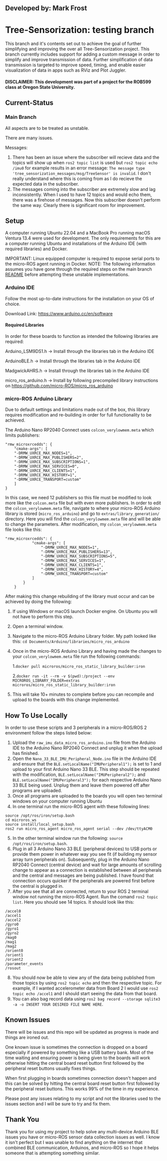 ## Developed by: Mark Frost

# Tree-Sensorization: testing branch

This branch and it's contents set out to achieve the goal of further simplifying and improving the over all Tree-Sensorization project. This branch currently includes support for adding a custom message in order to simplify and improve transmission of data. Further simplification of data transmission is targeted to improve speed, timing, and enable easier visualization of data in apps such as RViz and Plot Juggler.

#### DISCLAIMER: This development was part of a project for the ROB599 class at Oregon State University.

## Current-Status
### Main Branch

All aspects are to be treated as unstable.

There are many issues.

Messages: 
1. There has been an issue where the subscriber will recieve data and the topics will show up when `ros2 topic list` is used but `ros2 topic echo /imu0` for example results in an error message: `The message type 'tree_sensorization_messages/msg/TreeSensor' is invalid`. I don't really understand where this is coming from as I do recieve the expected data in the subscriber.
2. The messages coming into the subscriber are extremely slow and lag inconsistently. When I used to have 12 topics and would echo them, there was a firehose of messages. Now this subscriber doesn't perform the same way. Clearly there is significant room for improvement.

## Setup
A computer running Ubuntu 22.04 and a MacBook Pro running macOS Ventura 13.4 were used for development. The only requirements for this are a computer running Ubuntu and installations of the Arduino IDE (with required libraries) and Docker. 

IMPORTANT: Linux equipped computer is required to expose serial ports to the micro-ROS agent running in Docker.
NOTE: The following information assumes you have gone through the required steps on the main branch [README](https://github.com/markfrosty/Tree-Sensorization-for-Robotic-Fruit-Harvesting/blob/main/README.md) before attempting these unstable implementations.

### Arduino IDE
Follow the most up-to-date instructions for the installation on your OS of choice.

Download Link: https://www.arduino.cc/en/software

#### Required Libraries
In order for these boards to function as intended the following libraries are required:

Arduino_LSM9DS1.h -> Install through the libraries tab in the Arduino IDE

ArduinoBLE.h -> Install through the libraries tab in the Arduino IDE

MadgwickAHRS.h -> Install through the libraries tab in the Arduino IDE

micro_ros_arduino.h -> Install by following precompiled library instructions on https://github.com/micro-ROS/micro_ros_arduino

### micro-ROS Arduino Library
Due to default settings and limitations made out of the box, this library requires modification and re-building in order for full functionality to be achieved.

The Arduino Nano RP2040 Connect uses `colcon_verylowmem.meta` which limits publishers:


```
"rmw_microxrcedds": {
    "cmake-args": [
    "-DRMW_UXRCE_MAX_NODES=1",
    "-DRMW_UXRCE_MAX_PUBLISHERS=2",
    "-DRMW_UXRCE_MAX_SUBSCRIPTIONS=1",
    "-DRMW_UXRCE_MAX_SERVICES=0",
    "-DRMW_UXRCE_MAX_CLIENTS=1",
    "-DRMW_UXRCE_MAX_HISTORY=1",
    "-DRMW_UXRCE_TRANSPORT=custom"
    ]
}
```

In this case, we need 12 publishers so this file must be modified to look more like the `colcon.meta` file but with even more publishers. In order to edit the `colcon_verylowmem.meta` file, navigate to where your micro-ROS Arduino library is stored (`micro_ros_arduino`) and go to `extras/library_generation/` directory. Here you will find the `colcon_verylowmem.meta` file and will be able to change the parameters.
After modification, my `colcon_verylowmem.meta` file looks like this:


```
"rmw_microxrcedds": {
            "cmake-args": [
                "-DRMW_UXRCE_MAX_NODES=1",
                "-DRMW_UXRCE_MAX_PUBLISHERS=13",
                "-DRMW_UXRCE_MAX_SUBSCRIPTIONS=5",
                "-DRMW_UXRCE_MAX_SERVICES=1",
                "-DRMW_UXRCE_MAX_CLIENTS=1",
                "-DRMW_UXRCE_MAX_HISTORY=4",
                "-DRMW_UXRCE_TRANSPORT=custom"
            ]
        }
    }
```

After making this change rebuilding of the library must occur and can be achieved by doing the following:

1. If using Windows or macOS launch Docker engine. On Ubuntu you will not have to perform this step.
2. Open a terminal window.
3. Navigate to the micro-ROS Arduino Library folder. My path looked like this: `cd Documents/Arduino/libraries/micro_ros_arduino`
4. Once in the micro-ROS Arduino Library and having made the changes to your `colcon_verylowmem.meta` file run the following commands:

    1.`docker pull microros/micro_ros_static_library_builder:iron`
   
    2.`docker run -it --rm -v $(pwd):/project --env MICROROS_LIBRARY_FOLDER=extras microros/micro_ros_static_library_builder:iron`
5. This will take 10+ minutes to complete before you can recompile and upload to the boards with this change implemented.

## How To Use Locally
In order to use these scripts and 3 peripherals in a micro-ROS/ROS 2 environment follow the steps listed below:

1. Upload the `raw_imu_data_micro_ros_arduino.ino` file from the Arduino IDE to the Arduino Nano RP2040 Connect and unplug it when the upload has finished.
2. Open the `Nano_33_BLE_IMU_Peripheral_Node.ino` file in the Arduino IDE and ensure that the `BLE.setLocalName("IMUPeripheral1");` is set to 1 and upload to your first Arduino Nano 33 BLE. This step should be repeated with the modification, `BLE.setLocalName("IMUPeripheral2");` and `BLE.setLocalName("IMUPeripheral3");` for each respective Arduino Nano 33 BLE being used. Unplug them and leave them powered off after programs are uploaded.
3. Once all programs are uploaded to the boards you will open two terminal windows on your computer running Ubuntu
4. In one terminal run the micro-ROS agent with these following lines:

```
source /opt/ros/iron/setup.bash
cd microros_ws
source install/local_setup.bash
ros2 run micro_ros_agent micro_ros_agent serial --dev /dev/ttyACM0
```

5. In the other terminal window run the following: `source /opt/ros/iron/setup.bash`.
6. Plug in all 3 Arduino Nano 33 BLE (peripheral devices) to USB ports or provide them power in whatever way you see fit (if building my sensor array turn peripherals on). Subsequently, plug in the Arduino Nano RP2040 Connect (central device) and wait for large amounts of scrolling change to appear as a connection is established between all peripherals and the central and messages are being published. I have found that connection occurs quicker if the peripherals are powered first before the central is plugged in.
7. After you see that all are connected, return to your ROS 2 terminal window not running the micro-ROS Agent. Run the comand `ros2 topic list`. Here you should see 14 topics. It should look like this:

```
/accel0
/accel1
/accel2
/gyro0
/gyro1
/gyro2
/mag0
/mag1
/mag2
/orient0
/orient1
/orient2
/parameter_events
/rosout
```

8. You should now be able to view any of the data being published from those topics by using `ros2 topic echo` and then the respective topic. For example, if I wanted accelerometer data from Board 2 I would use `ros2 topic echo /accel1` and I should start seeing the data from that board.
9. You can also bag record data using `ros2 bag record --storage sqlite3 -a -o INSERT YOUR DESIRED FILE NAME HERE`.


## Known Issues
There will be issues and this repo will be updated as progress is made and things are ironed out.

One known issue is sometimes the connection is dropped on a board especially if powered by something like a USB battery bank. Most of the time waiting and ensuring power is being given to the boards will work otherwise hitting the central board reset button first followed by the peripheral reset buttons usually fixes things.

When first plugging in boards sometimes connection doesn't happen and this can be solved by hitting the central board reset button first followed by the peripheral reset buttons. This works 99% of the time in my experience. 

Please post any issues relating to my script and not the libraries used to the issues section and I will be sure to try and fix them.


## Thank You
Thank you for using my project to help solve any multi-device Arduino BLE issues you have or micro-ROS sensor data collection issues as well. I know it isn't perfect but I was unable to find anything on the internet that combined BLE communication, Arduinos, and micro-ROS so I hope it helps someone that is attempting something similar.

